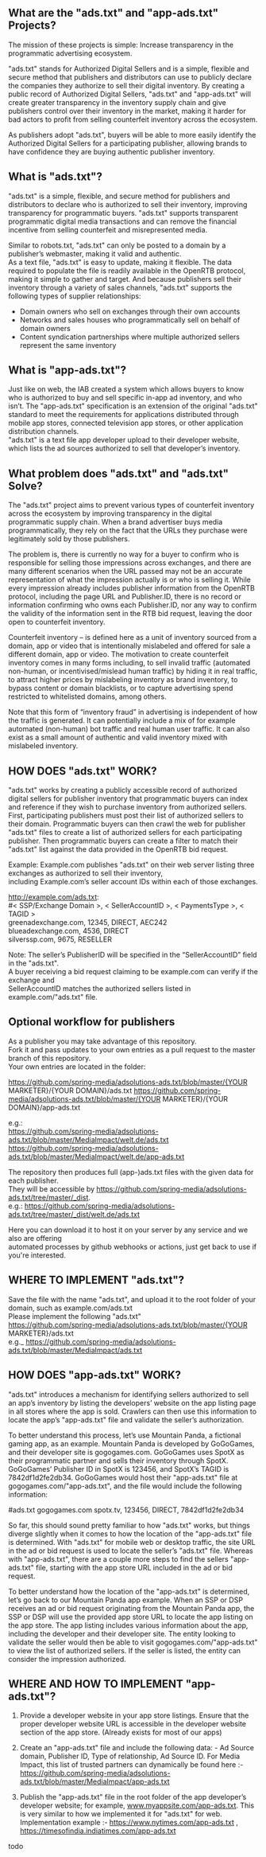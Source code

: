 ## What are the "ads.txt" and "app-ads.txt" Projects?
The mission of these projects is simple: Increase transparency in the programmatic advertising ecosystem.

"ads.txt" stands for Authorized Digital Sellers and is a simple, flexible and secure method that publishers and distributors can use to publicly declare the companies they authorize to sell their digital inventory.
By creating a public record of Authorized Digital Sellers, "ads.txt" and "app-ads.txt" will create greater transparency in the inventory supply chain and give publishers control over their inventory in the market, making it harder for bad actors to profit from selling counterfeit inventory across the ecosystem. 

As publishers adopt "ads.txt", buyers will be able to more easily identify the Authorized Digital Sellers for a participating publisher, allowing brands to have confidence they are buying authentic publisher inventory.


## What is "ads.txt"?
"ads.txt" is a simple, flexible, and secure method for publishers and distributors to declare who is authorized to sell their inventory, improving transparency for programmatic buyers.
"ads.txt" supports transparent programmatic digital media transactions and can remove the financial incentive from selling counterfeit and misrepresented media. 

Similar to robots.txt, "ads.txt" can only be posted to a domain by a publisher’s webmaster, making it valid and authentic.  
As a text file, "ads.txt" is easy to update, making it flexible. The data required to populate the file is readily available in the OpenRTB protocol, making it simple to gather and target. And because publishers sell their inventory through a variety of sales channels, "ads.txt" supports the following types of supplier relationships:  
* Domain owners who sell on exchanges through their own accounts  
* Networks and sales houses who programmatically sell on behalf of domain owners  
* Content syndication partnerships where multiple authorized sellers represent the same inventory

## What is "app-ads.txt"?
Just like on web, the IAB created a system which allows buyers to know who is authorized to buy and sell specific in-app ad inventory, and who isn’t.
The "app-ads.txt" specification is an extension of the original "ads.txt" standard to meet the requirements for applications distributed through mobile app stores, connected television app stores, or other application distribution channels.  
"ads.txt" is a text file app developer upload to their developer website, which lists the ad sources authorized to sell that developer’s inventory.

## What problem does "ads.txt" and "ads.txt" Solve?
The "ads.txt" project aims to prevent various types of counterfeit inventory across the ecosystem by improving transparency in the digital programmatic supply chain. When a brand advertiser buys media programmatically, they rely on the fact that the URLs they purchase were legitimately sold by those publishers. 

The problem is, there is currently no way for a buyer to confirm who is responsible for selling those impressions across exchanges, and there are many different scenarios when the URL passed may not be an accurate representation of what the impression actually is or who is selling it. While every impression already includes publisher information from the OpenRTB protocol, including the page URL and Publisher.ID, there is no record or information confirming who owns each Publisher.ID, nor any way to confirm the validity of the information sent in the RTB bid request, leaving the door open to counterfeit inventory.

Counterfeit inventory – is defined here as a unit of inventory sourced from a domain, app or video that is intentionally mislabeled and offered for sale a different domain, app or video. The motivation to create counterfeit inventory comes in many forms including, to sell invalid traffic (automated non-human, or incentivised/mislead human traffic) by hiding it in real traffic, to attract higher prices by mislabeling inventory as brand inventory, to bypass content or domain blacklists, or to capture advertising spend restricted to whitelisted domains, among others.

Note that this form of “inventory fraud” in advertising is independent of how the traffic is generated. It can potentially include a mix of for example automated (non-human) bot traffic and real human user traffic. It can also exist as a small amount of authentic and valid inventory mixed with mislabeled inventory.

## HOW DOES "ads.txt" WORK?
"ads.txt" works by creating a publicly accessible record of authorized digital sellers for publisher inventory that programmatic buyers can index and reference if they wish to purchase inventory from authorized sellers. First, participating publishers must post their list of authorized sellers to their domain. Programmatic buyers can then crawl the web for publisher "ads.txt" files to create a list of authorized sellers for each participating publisher. Then programmatic buyers can create a filter to match their "ads.txt" list against the data provided in the OpenRTB bid request.

Example: Example.com publishes "ads.txt" on their web server listing three exchanges as authorized to sell their inventory,  
including Example.com’s seller account IDs within each of those exchanges.

http://example.com/ads.txt:  
#< SSP/Exchange Domain >, < SellerAccountID >, < PaymentsType >, < TAGID >  
greenadexchange.com, 12345, DIRECT, AEC242  
blueadexchange.com, 4536, DIRECT  
silverssp.com, 9675, RESELLER

Note: The seller’s PublisherID will be specified in the “SellerAccountID” field in the "ads.txt".  
A buyer receiving a bid request claiming to be example.com can verify if the exchange and  
SellerAccountID matches the authorized sellers listed in example.com/"ads.txt" file.

## Optional workflow for publishers
As a publisher you may take advantage of this repository.  
Fork it and pass updates to your own entries as a pull request to the master branch of this repository.  
Your own entries are located in the folder:

https://github.com/spring-media/adsolutions-ads.txt/blob/master/{YOUR MARKETER}/{YOUR DOMAIN}/ads.txt
https://github.com/spring-media/adsolutions-ads.txt/blob/master/{YOUR MARKETER}/{YOUR DOMAIN}/app-ads.txt

e.g.:  
https://github.com/spring-media/adsolutions-ads.txt/blob/master/MediaImpact/welt.de/ads.txt  
https://github.com/spring-media/adsolutions-ads.txt/blob/master/MediaImpact/welt.de/app-ads.txt

The repository then produces full (app-)ads.txt files with the given data for each publisher.  
They will be accessible by https://github.com/spring-media/adsolutions-ads.txt/tree/master/_dist.  
e.g.: https://github.com/spring-media/adsolutions-ads.txt/tree/master/_dist/welt.de/ads.txt

Here you can download it to host it on your server by any service and we also are offering  
automated processes by github webhooks or actions, just get back to use if you're interested.

## WHERE TO IMPLEMENT "ads.txt"?
Save the file with the name "ads.txt", and upload it to the root folder of your domain, such as example.com/ads.txt  
Please implement the following "ads.txt"   
https://github.com/spring-media/adsolutions-ads.txt/blob/master/{YOUR MARKETER}/ads.txt  
e.g._ https://github.com/spring-media/adsolutions-ads.txt/blob/master/MediaImpact/ads.txt


## HOW DOES "app-ads.txt" WORK?
"ads.txt" introduces a mechanism for identifying sellers authorized to sell an app’s inventory by listing the developers’ website on the app listing page in all stores where the app is sold. Crawlers can then use this information to locate the app’s "app-ads.txt" file and validate the seller’s authorization.

To better understand this process, let’s use Mountain Panda, a fictional gaming app, as an example. Mountain Panda is developed by GoGoGames, and their developer site is gogogames.com. GoGoGames uses SpotX as their programmatic partner and sells their inventory through SpotX. GoGoGames’ Publisher ID in SpotX is 123456, and SpotX’s TAGID is 7842df1d2fe2db34. GoGoGames would host their "app-ads.txt" file at gogogames.com/"app-ads.txt", and the file would include the following information:

#ads.txt gogogames.com
spotx.tv, 123456, DIRECT, 7842df1d2fe2db34

So far, this should sound pretty familiar to how "ads.txt" works, but things diverge slightly when it comes to how the location of the "app-ads.txt" file is determined. With "ads.txt" for mobile web or desktop traffic, the site URL in the ad or bid request is used to locate the seller’s "ads.txt" file. Whereas with "app-ads.txt", there are a couple more steps to find the sellers "app-ads.txt" file, starting with the app store URL included in the ad or bid request. 

To better understand how the location of the "app-ads.txt" is determined, let’s go back to our Mountain Panda app example. When an SSP or DSP receives an ad or bid request originating from the Mountain Panda app, the SSP or DSP will use the provided app store URL to locate the app listing on the app store.  The app listing includes various information about the app, including the developer and their developer site. The entity looking to validate the seller would then be able to visit gogogames.com/"app-ads.txt" to view the list of authorized sellers. If the seller is listed, the entity can consider the impression authorized.

## WHERE AND HOW TO IMPLEMENT "app-ads.txt"?
1.	Provide a developer website in your app store listings. Ensure that the proper developer website URL is accessible in the developer website section of the app store. (Already exists for most of our apps)

2.	Create an "app-ads.txt" file and include the following data: - Ad Source domain, Publisher ID, Type of relationship, Ad Source ID. For Media Impact, this list of trusted partners can dynamically be found here :-  https://github.com/spring-media/adsolutions-ads.txt/blob/master/MediaImpact/app-ads.txt

3.	Publish the "app-ads.txt" file in the root folder of the app developer’s developer website; for example, www.myappsite.com/app-ads.txt. This is very similar to how we implemented it for "ads.txt" for web.
Implementation example :- https://www.nytimes.com/app-ads.txt  , https://timesofindia.indiatimes.com/app-ads.txt

todo
